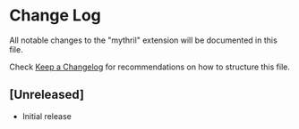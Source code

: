 # Change Log

All notable changes to the "mythril" extension will be documented in this file.

Check [Keep a Changelog](http://keepachangelog.com/) for recommendations on how to structure this file.

## [Unreleased]

- Initial release